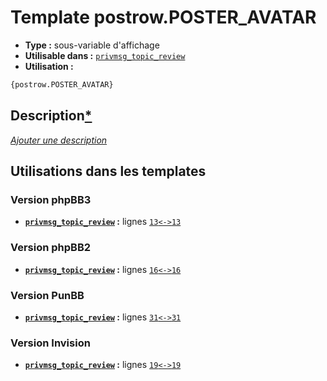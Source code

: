 # Template postrow.POSTER_AVATAR
* __Type :__ sous-variable d'affichage
* __Utilisable dans :__ [`privmsg_topic_review`](../tpl/privmsg_topic_review.md#readme)
* __Utilisation :__

```html
{postrow.POSTER_AVATAR}
```

## Description[*](https://fa-tvars.appspot.com/var/postrow.POSTER_AVATAR)
[*Ajouter une description*](https://fa-tvars.appspot.com/var/postrow.POSTER_AVATAR)

## Utilisations dans les templates

### Version phpBB3
* __[`privmsg_topic_review`](../tpl/privmsg_topic_review.md#readme) :__ lignes [`13`](../src/prosilver/privmsg_topic_review.tpl#L13)[`<->`](../src/prosilver/privmsg_topic_review.tpl#L13-L13)[`13`](../src/prosilver/privmsg_topic_review.tpl#L13)

### Version phpBB2
* __[`privmsg_topic_review`](../tpl/privmsg_topic_review.md#readme) :__ lignes [`16`](../src/subsilver/privmsg_topic_review.tpl#L16)[`<->`](../src/subsilver/privmsg_topic_review.tpl#L16-L16)[`16`](../src/subsilver/privmsg_topic_review.tpl#L16)

### Version PunBB
* __[`privmsg_topic_review`](../tpl/privmsg_topic_review.md#readme) :__ lignes [`31`](../src/punbb/privmsg_topic_review.tpl#L31)[`<->`](../src/punbb/privmsg_topic_review.tpl#L31-L31)[`31`](../src/punbb/privmsg_topic_review.tpl#L31)

### Version Invision
* __[`privmsg_topic_review`](../tpl/privmsg_topic_review.md#readme) :__ lignes [`19`](../src/invision/privmsg_topic_review.tpl#L19)[`<->`](../src/invision/privmsg_topic_review.tpl#L19-L19)[`19`](../src/invision/privmsg_topic_review.tpl#L19)

